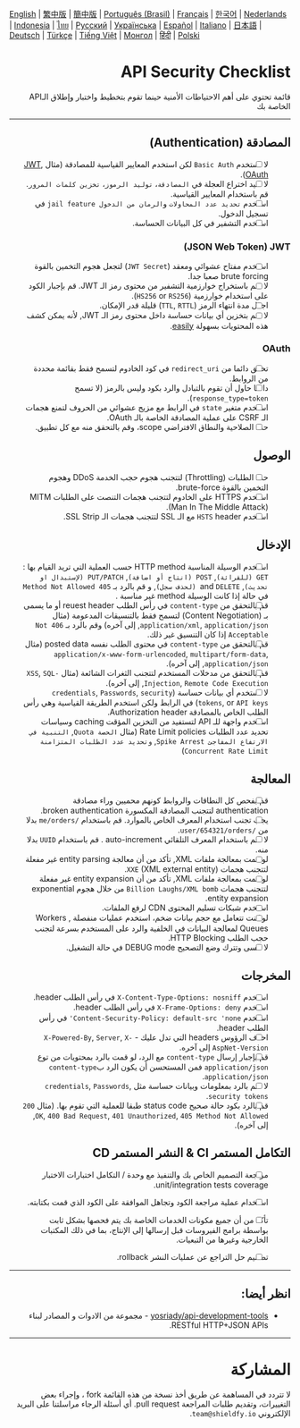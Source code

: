 [English](./README.md) | [繁中版](./README-tw.md) | [簡中版](./README-zh.md) | [Português (Brasil)](./README-pt_BR.md) | [Français](./README-fr.md) | [한국어](./README-ko.md) | [Nederlands](./README-nl.md) | [Indonesia](./README-id.md) | [ไทย](./README-th.md) | [Русский](./README-ru.md) | [Українська](./README-uk.md) | [Español](./README-es.md) | [Italiano](./README-it.md) | [日本語](./README-ja.md) | [Deutsch](./README-de.md) | [Türkçe](./README-tr.md) | [Tiếng Việt](./README-vi.md) | [Монгол](./README-mn.md) | [हिंदी](./README-hi.md) | [Polski](./README-pl.md)
<div dir="rtl">

# API Security Checklist
قائمة تحتوي على أهم الاحتياطات الأمنية حينما تقوم بتخطيط واختبار وإطلاق الـAPI الخاصة بك


---

## المصادقة (Authentication)
- [ ] لا تستخدم `Basic Auth` لكن استخدم المعايير القياسية للمصادقة (مثال [JWT](https://jwt.io/), [OAuth](https://oauth.net/)).
- [ ] لا تعيد اختراع العجلة في `المصادقة`، `توليد الرموز`، `تخزين كلمات المرور`. قم باستخدام المعايير القياسية.
- [ ] استخدم `تحديد عدد المحاولات` و`الرمان من الدخول jail feature` في تسجيل الدخول.
- [ ] استخدم التشفير في كل البيانات الحساسة.

### JSON Web Token) JWT)
- [ ] استخدم مفتاح عشوائي ومعقد (`JWT Secret`) لتجعل هجوم التخمين بالقوة brute forcing صعبا جدا.
- [ ] لا تقم باستخراج خوارزمية التشفير من محتوى رمز الـ JWT. قم بإجبار الكود على استخدام خوارزمية (`HS256` or `RS256`).
- [ ] اجعل مدة انتهاء الرمز (`TTL`, `RTTL`) قليلة قدر الإمكان.
- [ ] لا تقم بتخزين أي بيانات حساسة داخل محتوى رمز الـ JWT, لأنه يمكن كشف هذه المحتويات بسهولة [easily](https://jwt.io/#debugger-io).

### OAuth
- [ ] تحقق دائما من  `redirect_uri` في كود الخادوم لتسمح فقط بقائمة محددة من الروابط.
- [ ] دائما حاول أن تقوم بالتبادل والرد بكود وليس بالرمز (لا تسمح  `response_type=token`).
- [ ] استخدم متغير `state` في الرابط مع مزيج عشوائي من الحروف لتمنع هجمات الـ CSRF على عملية المصادقة الخاصة بالـ OAuth.
- [ ] حدد الصلاحية والنطاق الافتراضي scope، وقم بالتحقق منه مع كل تطبيق.

## الوصول
- [ ] حدد الطلبات (Throttling) لتتجنب هجوم حجب الخدمة  DDoS وهجوم التخمين بالقوة brute-force.
- [ ] استخدم HTTPS على الخادوم لتتجنب هجمات التنصت على الطلبات  MITM (Man In The Middle Attack).
- [ ] استخدم `HSTS` header مع الـ  SSL لتتجنب هجمات الـ  SSL Strip.

## الإدخال
- [ ] استخدم الوسيلة المناسبة  HTTP method حسب العملية التي تريد القيام بها : `GET (للقرائة)`, `POST (انتاج أو اضافة)`, `PUT/PATCH (لإستبدال او تحديث)`, and `DELETE (لحذف سجل)`, و قم بالرد بـ  `405 Method Not Allowed` في حالة إذا كانت الوسيلة method غير مناسبة .
- [ ] قم بالتحقق من  `content-type` في رأس الطلب reuest header أو ما يسمى بـ (Content Negotiation) لتسمح فقط بالتنسيقات المدعومة  (مثال `application/xml`, `application/json`, إلى آخره) وقم بالرد بـ  `406 Not Acceptable` إذا كان التنسيق غير ذلك.
- [ ] قم بالتحقق من  `content-type` في محتوى الطلب نفسه posted data  (مثال `application/x-www-form-urlencoded`, `multipart/form-data`, `application/json`, إلى آخره).
- [ ] قم بالتحقق من مدخلات المستخدم لتتجنب الثغرات الشائعة  (مثال `XSS`, `SQL-Injection`, `Remote Code Execution`, إلى آخره).
- [ ] لا تستخدم أي بيانات حساسة  (`credentials`, `Passwords`, `security tokens`, or `API keys`) في الرابط ولكن استخدم الطريقة القياسية وهي رأس الطلب الخاص بالمصادقة Authorization header.
- [ ] استخدم واجهة للـ API لتستفيد من التخزين المؤقت caching وسياسات تحديد عدد الطلبات Rate Limit policies (مثال `الحصة Quota`, `التنبية في الارتفاع المفاجئ Spike Arrest`, `وتحديد عدد الطلبات المتزامنة Concurrent Rate Limit`)

## المعالجة
- [ ] قم بفحص كل النطاقات والروابط كونهم محميين وراء مصادقة authentication لتتجنب المصادقة المكسورة broken authentication.
- [ ] يجب تجنب استخدام المعرف الخاص بالموارد. قم باستخدام   `/me/orders` بدلا من `/user/654321/orders`.
- [ ] لا تقم باستخدام المعرف التلقائي auto-increment . قم باستخدام `UUID` بدلا منه.
- [ ] لو قمت بمعالجة ملفات  XML, تأكد من أن معالجة  entity parsing غير مفعلة لتتجنب هجمات  `XXE` (XML external entity).
- [ ] لو قمت بمعالجة ملفات  XML, تأكد من أن entity expansion غير مفعلة لتتجنب هجمات `Billion Laughs/XML bomb` من خلال هجوم  exponential entity expansion.
- [ ] استخدم شبكات تسليم المحتوى CDN لرفع الملفات.
- [ ] لو كنت تتعامل مع حجم بيانات ضخم، استخدم عمليات منفصلة Workers , Queues لمعالجة البيانات في الخلفية والرد على المستخدم بسرعة لتجنب حجب الطلب HTTP Blocking.
- [ ] لا تنسى وتترك وضع التصحيح DEBUG mode في حالة التشغيل.

## المخرجات
- [ ] استخدم `X-Content-Type-Options: nosniff` في رأس الطلب  header.
- [ ] استخدم `X-Frame-Options: deny`  في رأس الطلب  header.
- [ ] استخدم `Content-Security-Policy: default-src 'none'`  في رأس الطلب  header.
- [ ] احذف الرؤوس headers التي تدل عليك  - `X-Powered-By`, `Server`, `X-AspNet-Version` إلى آخره.
- [ ] قم بإجبار إرسال `content-type` مع الرد، لو قمت بالرد بمحتويات من توع  `application/json`  فمن المستحسن أن يكون الرد ب`content-type`  `application/json`.
- [ ] لا تقم بالرد بمعلومات  وبيانات حساسة مثل  `credentials`, `Passwords`, `security tokens`.
- [ ] قم بالرد بكود حالة صحيح status code طبقا للعملية التي تقوم بها. (مثال `200 OK`, `400 Bad Request`, `401 Unauthorized`, `405 Method Not Allowed`, إلى آخره).

## التكامل المستمر CI & النشر المستمر CD
- [ ] مراجعة التصميم الخاص بك والتنفيذ مع وحدة / التكامل اختبارات الاختبار unit/integration tests coverage.
- [ ] استخدام عملية مراجعة الكود وتجاهل الموافقة على الكود الذي قمت بكتابته.
- [ ] تأكد من أن جميع مكونات الخدمات الخاصة بك يتم فحصها بشكل ثابت بواسطة برامج الفيروسات قبل إرسالها إلى الإنتاج، بما في ذلك المكتبات الخارجية وغيرها من التبعيات.
- [ ] تصميم حل التراجع عن عمليات النشر rollback.


---

## انظر أيضا:
- [yosriady/api-development-tools](https://github.com/yosriady/api-development-tools) - مجموعة من الادوات و المصادر لبناء RESTful HTTP+JSON APIs.


---

# المشاركة
لا تتردد في المساهمة عن طريق أخذ نسخة من هذه القائمة fork ، وإجراء بعض التغييرات، وتقديم طلبات المراجعة pull request.  أي أسئلة الرجاء مراسلتنا على البريد الإلكتروني `team@shieldfy.io`.
</div>
